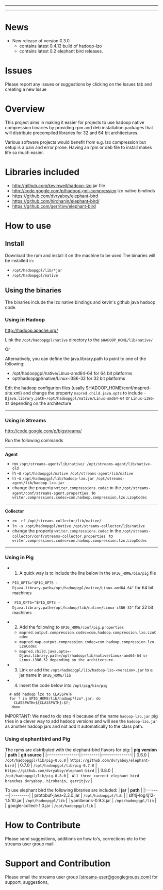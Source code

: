 
---



---



# News #
  * New release of version 0.3.0
    * contains latest 0.4.13 build of hadoop-lzo
    * contains latest 0.2 elephant bird releases.

# Issues #

Please report any issues or suggestions by clicking on the Issues tab and creating a new Issue

# Overview #
This project aims in making it easier for projects to use hadoop native compression binaries by providing rpm and deb installation packages that will distribute precompiled libraries for 32 and 64 bit architectures.

Various software projects would benefit from e.g. lzo compression but setup is a pain and error prone. Having an rpm or deb file to install makes life so much easier.

# Libraries included #
  * http://github.com/kevinweil/hadoop-lzo jar file
  * http://code.google.com/p/hadoop-gpl-compression lzo native bindinds
  * https://github.com/dvryaboy/elephant-bird
  * https://github.com/hirohanin/elephant-bird/
  * https://github.com/gerritjvv/elephant-bird

# How to use #

## Install ##
Download the rpm and install it on the machine to be used
The binaries will be installed in:
  * ` /opt/hadoopgpl/lib/*jar `
  * ` /opt/hadoopgpl/native `

## Using the binaries ##
The binaries include the lzo native bindings and kevin's github java hadoop code.

### Using in Hadoop ###

http://hadoop.apache.org/

Link the `/opt/hadoopgpl/native` directory to the `$HADOOP_HOME/lib/native/`

Or

Alternatively, you can define the java.library.path to point to one of the following:

  * /opt/hadoopgpl/native/Linux-amd64-64 for 64 bit platforms
  * opt/hadoopgpl/native/Linux-i386-32 for 32 bit platforms

Edit the hadoop configurion files (usally $HADOOP\_HOME/conf/mapred-site.xml) and change the property `mapred.child.java.opts` to include `-Djava.library.path=/opt/hadoopgpl/native/Linux-amd64-64` or `Linux-i386-32` depending on the architecture


---


### Using in Streams ###

http://code.google.com/p/bigstreams/

Run the following commands

---

**Agent**
  * mv ` /opt/streams-agent/lib/native/ /opt/streams-agent/lib/native-old `
  * ln -s `/opt/hadoopgpl/native /opt/streams-agent/lib/native `
  * ln -s `/opt/hadoopgpl/lib/hadoop-lzo.jar /opt/streams-agent/lib/hadoop-lzo.jar `
  * change the property ` writer.compressions.codec ` in the `/opt/streams-agent/conf/streams-agent.properties ` to ` writer.compressions.codec=com.hadoop.compression.lzo.LzopCodec`

---

**Collector**
  * ` rm -rf /opt/streams-collector/lib/native/ `
  * ` ln -s /opt/hadoopgpl/native /opt/streams-collector/lib/native `
  * change the property ` writer.compressions.codec ` in the `/opt/streams-collector/conf/streams-collector.properties ` to ` writer.compressions.codec=com.hadoop.compression.lzo.LzopCodec`

---


### Using in Pig ###

  * 1. A quick way is to include the line below in the `$PIG_HOME/bin/pig` file

  * ` PIG_OPTS="$PIG_OPTS -Djava.library.path=/opt/hadoopgpl/native/Linux-amd64-64" ` for 64 bit machines
  * ` PIG_OPTS="$PIG_OPTS -Djava.library.path=/opt/hadoop/lib/native/Linux-i386-32"` for 32 bit machines

  * 2. Add the following to ` $PIG_HOME/conf/pig.properties `
    * ` mapred.output.compression.codec=com.hadoop.compression.lzo.LzoCodec `
    * ` mapred.map.output.compression.codec=com.hadoop.compression.lzo.LzoCodec `
    * ` mapred.child.java.opts=-Djava.library.path=/opt/hadoop/lib/native/Linux-amd64-64 or Linux-i386-32 depending on the architecture. `

  * 3. Link or add the ` /opt/hadoopgpl/lib/hadoop-lzo-<version>.jar ` to a jar name in ` $PIG_HOME/lib `

  * 4. insert the code below into ` /opt/pig/bin/pig `
```
  # add hadoop lzo to CLASSPATH
  for f in $PIG_HOME/lib/hadoop*lzo*.jar; do
    CLASSPATH=${CLASSPATH}:$f;
   done

```

IMPORTANT: We need to do step 4 because of the name `hadoop-lzo.jar` pig tries in a clever way to add hadoop versions and will see the `hadoop-lzo.jar` as another hadoop jars and not add it automatically to the class path.


### Using elephantbird and Pig ###

The rpms are distributed with the elephant-bird flavors for pig:
| **pig version** | **path** | **git source** |
|:----------------|:---------|:---------------|
| 0.6.0           | ` /opt/hadoopgpl/lib/pig-0.6.0 ` | ` https://github.com/dvryaboy/elephant-bird ` |
| 0.7.0           | ` /opt/hadoopgpl/lib/pig-0.7.0 ` | ` https://github.com/dvryaboy/elephant-bird ` |
| 0.8.0           | ` /opt/hadoopgpl/lib/pig-0.8.0 ` | ` All three current elephant bird branches dvryaboy, hirohanin, gerritjvv` |

To use elephant bird the following libraries are included:
| **jar** | **path** |
|:--------|:---------|
| protobuf-java-2.3.0.jar | ` /opt/hadoopgpl/lib ` |
| slf4j-log4j12-1.5.10.jar | ` /opt/hadoopgpl/lib ` |
| yamlbeans-0.9.3.jar | ` /opt/hadoopgpl/lib ` |
| google-collect-1.0.jar | ` /opt/hadoopgpl/lib ` |


# How to Contribute #

Please send suggestions, additions on how to's, corrections etc to the streams user group mail

# Support and Contribution #
Please email the streams user group [streams-user@googlegroups.com] for support, suggestions,